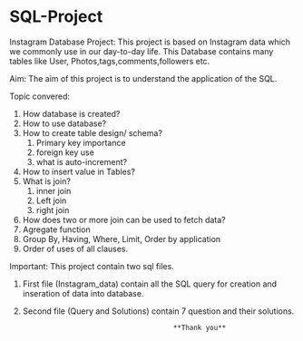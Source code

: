# SQL-Project

Instagram Database Project: This project is based on Instagram data which we commonly use in our day-to-day life. This Database contains many tables like User, Photos,tags,comments,followers etc.

Aim: The aim of this project is to understand the application of the SQL.

Topic convered:
1) How database is created?
2) How to use database?
3) How to create table design/ schema?
   1) Primary key importance
   2) foreign key use
   3) what is auto-increment?
4) How to insert value in Tables?
5) What is join?
   1) inner join
   2) Left join
   3) right join
6) How does two or more join can be used to fetch data?
7) Agregate function
8) Group By, Having, Where, Limit, Order by application
9) Order of uses of all clauses.

Important: This project contain two sql files.
1) First file (Instagram_data) contain all the SQL query for creation and inseration of data into database.
2) Second file (Query and Solutions) contain 7 question and their solutions.

                                            **Thank you**
      
